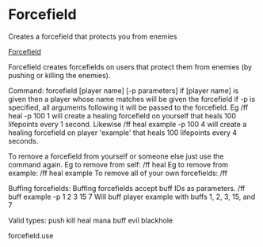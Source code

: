 # Forcefield
Creates a forcefield that protects you from enemies

[Forcefield](https://tshock.co/xf/index.php?resources/forcefield.71/)

Forcefield creates forcefields on users that protect them from enemies (by pushing or killing the enemies).

Command:
forcefield <type> [player name] [-p parameters]
if [player name] is given then a player whose name matches will be given the forcefield
if -p is specified, all arguments following it will be passed to the forcefield.
Eg /ff heal -p 100 1 will create a healing forcefield on yourself that heals 100 lifepoints every 1 second.
Likewise /ff heal example -p 100 4 will create a healing forcefield on player 'example' that heals 100 lifepoints every 4 seconds.

To remove a forcefield from yourself or someone else just use the command again.
Eg to remove from self: /ff heal
Eg to remove from example: /ff heal example
To remove all of your own forcefields: /ff

Buffing forcefields:
Buffing forcefields accept buff IDs as parameters.
/ff buff example -p 1 2 3 15 7
Will buff player example with buffs 1, 2, 3, 15, and 7

Valid types:
push
kill
heal
mana
buff
evil
blackhole 

forcefield.use
